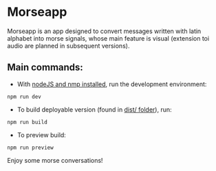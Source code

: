 # Morseapp

Morseapp is an app designed to convert messages written with latin alphabet into morse signals, whose main feature is visual (extension toi audio are planned in subsequent versions).

## Main commands:

-   With [nodeJS and nmp installed](https://www.nodejs.org), run the development environment:

```
npm run dev
```

-   To build deployable version (found in [dist/ folder](./dist/)), run:

```
npm run build
```

-   To preview build:

```
npm run preview
```

Enjoy some morse conversations!
